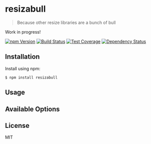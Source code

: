 # resizabull

> Because other resize libraries are a bunch of bull

Work in progress!

[![npm Version][npm-badge]][npm]
[![Build Status][build-badge]][build-status]
[![Test Coverage][coverage-badge]][coverage-result]
[![Dependency Status][dep-badge]][dep-status]

## Installation

Install using npm:

    $ npm install resizabull

## Usage

## Available Options

## License

MIT

[build-badge]: https://img.shields.io/travis/jimf/resizabull/master.svg?style=flat-square
[build-status]: https://travis-ci.org/jimf/resizabull
[npm-badge]: https://img.shields.io/npm/v/resizabull.svg?style=flat-square
[npm]: https://www.npmjs.org/package/resizabull
[coverage-badge]: https://img.shields.io/coveralls/jimf/resizabull.svg?style=flat-square
[coverage-result]: https://coveralls.io/r/jimf/resizabull
[dep-badge]: https://img.shields.io/david/jimf/resizabull.svg?style=flat-square
[dep-status]: https://david-dm.org/jimf/resizabull
